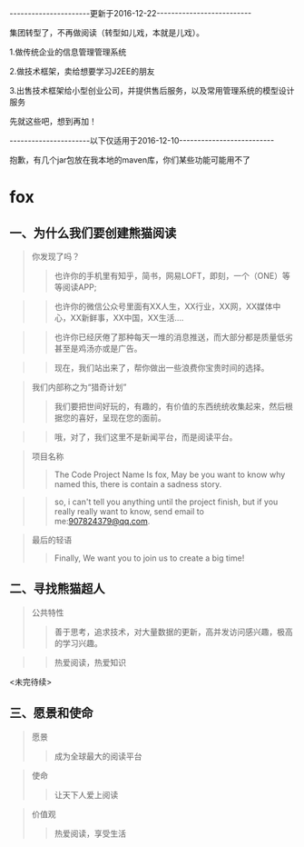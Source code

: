 ----------------------更新于2016-12-22--------------------------  

集团转型了，不再做阅读（转型如儿戏，本就是儿戏）。  

1.做传统企业的信息管理管理系统  

2.做技术框架，卖给想要学习J2EE的朋友  

3.出售技术框架给小型创业公司，并提供售后服务，以及常用管理系统的模型设计服务  

先就这些吧，想到再加！  


----------------------以下仅适用于2016-12-10--------------------------  

抱歉，有几个jar包放在我本地的maven库，你们某些功能可能用不了  


# fox


## 一、为什么我们要创建熊猫阅读
  >你发现了吗？
  >>也许你的手机里有知乎，简书，网易LOFT，即刻，一个（ONE）等等阅读APP;

  >>也许你的微信公众号里面有XX人生，XX行业，XX网，XX媒体中心，XX新鲜事，XX中国，XX生活....

  >>也许你已经厌倦了那种每天一堆的消息推送，而大部分都是质量低劣甚至是鸡汤亦或是广告。

  >>现在，我们站出来了，帮你做出一些浪费你宝贵时间的选择。

  
  >我们内部称之为“猎奇计划”
  >>我们要把世间好玩的，有趣的，有价值的东西统统收集起来，然后根据您的喜好，呈现在您的面前。

  >>哦，对了，我们这里不是新闻平台，而是阅读平台。


  >项目名称
  >>The Code Project Name Is fox, May be you want to know why named this, there is contain a sadness story.

  >>so, i can't tell you anything until the project finish, but if you really really want to know, send email to me:907824379@qq.com.

  >最后的轻语
  >>Finally, We want you to join us to create a big time!


## 二、寻找熊猫超人

  >公共特性
  >>善于思考，追求技术，对大量数据的更新，高并发访问感兴趣，极高的学习兴趣。

  >>热爱阅读，热爱知识

<未完待续>


## 三、愿景和使命
   >愿景
   >>成为全球最大的阅读平台

   >使命
   >>让天下人爱上阅读

   >价值观
   >>热爱阅读，享受生活



